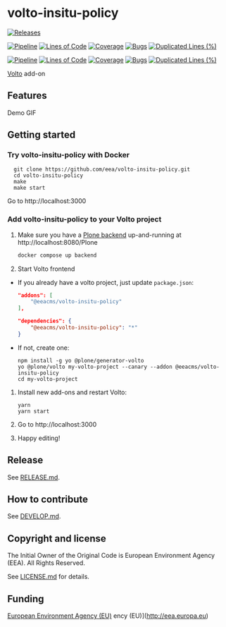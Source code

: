 # volto-insitu-policy

[![Releases](https://img.shields.io/github/v/release/eea/volto-insitu-policy)](https://github.com/eea/volto-insitu-policy/releases)

[![Pipeline](https://ci.eionet.europa.eu/buildStatus/icon?job=volto-addons%2Fvolto-insitu-policy%2Fmaster&subject=master)](https://ci.eionet.europa.eu/view/Github/job/volto-addons/job/volto-insitu-policy/job/master/display/redirect)
[![Lines of Code](https://sonarqube.eea.europa.eu/api/project_badges/measure?project=volto-insitu-policy-master&metric=ncloc)](https://sonarqube.eea.europa.eu/dashboard?id=volto-insitu-policy-master)
[![Coverage](https://sonarqube.eea.europa.eu/api/project_badges/measure?project=volto-insitu-policy-master&metric=coverage)](https://sonarqube.eea.europa.eu/dashboard?id=volto-insitu-policy-master)
[![Bugs](https://sonarqube.eea.europa.eu/api/project_badges/measure?project=volto-insitu-policy-master&metric=bugs)](https://sonarqube.eea.europa.eu/dashboard?id=volto-insitu-policy-master)
[![Duplicated Lines (%)](https://sonarqube.eea.europa.eu/api/project_badges/measure?project=volto-insitu-policy-master&metric=duplicated_lines_density)](https://sonarqube.eea.europa.eu/dashboard?id=volto-insitu-policy-master)

[![Pipeline](https://ci.eionet.europa.eu/buildStatus/icon?job=volto-addons%2Fvolto-insitu-policy%2Fdevelop&subject=develop)](https://ci.eionet.europa.eu/view/Github/job/volto-addons/job/volto-insitu-policy/job/develop/display/redirect)
[![Lines of Code](https://sonarqube.eea.europa.eu/api/project_badges/measure?project=volto-insitu-policy-develop&metric=ncloc)](https://sonarqube.eea.europa.eu/dashboard?id=volto-insitu-policy-develop)
[![Coverage](https://sonarqube.eea.europa.eu/api/project_badges/measure?project=volto-insitu-policy-develop&metric=coverage)](https://sonarqube.eea.europa.eu/dashboard?id=volto-insitu-policy-develop)
[![Bugs](https://sonarqube.eea.europa.eu/api/project_badges/measure?project=volto-insitu-policy-develop&metric=bugs)](https://sonarqube.eea.europa.eu/dashboard?id=volto-insitu-policy-develop)
[![Duplicated Lines (%)](https://sonarqube.eea.europa.eu/api/project_badges/measure?project=volto-insitu-policy-develop&metric=duplicated_lines_density)](https://sonarqube.eea.europa.eu/dashboard?id=volto-insitu-policy-develop)


[Volto](https://github.com/plone/volto) add-on

## Features

Demo GIF

## Getting started

### Try volto-insitu-policy with Docker

      git clone https://github.com/eea/volto-insitu-policy.git
      cd volto-insitu-policy
      make
      make start

Go to http://localhost:3000

### Add volto-insitu-policy to your Volto project

1. Make sure you have a [Plone backend](https://plone.org/download) up-and-running at http://localhost:8080/Plone

   ```Bash
   docker compose up backend
   ```

1. Start Volto frontend

* If you already have a volto project, just update `package.json`:

   ```JSON
   "addons": [
       "@eeacms/volto-insitu-policy"
   ],

   "dependencies": {
       "@eeacms/volto-insitu-policy": "*"
   }
   ```

* If not, create one:

   ```
   npm install -g yo @plone/generator-volto
   yo @plone/volto my-volto-project --canary --addon @eeacms/volto-insitu-policy
   cd my-volto-project
   ```

1. Install new add-ons and restart Volto:

   ```
   yarn
   yarn start
   ```

1. Go to http://localhost:3000

1. Happy editing!

## Release

See [RELEASE.md](https://github.com/eea/volto-insitu-policy/blob/master/RELEASE.md).

## How to contribute

See [DEVELOP.md](https://github.com/eea/volto-insitu-policy/blob/master/DEVELOP.md).

## Copyright and license

The Initial Owner of the Original Code is European Environment Agency (EEA).
All Rights Reserved.

See [LICENSE.md](https://github.com/eea/volto-insitu-policy/blob/master/LICENSE.md) for details.

## Funding

[European Environment Agency (EU)](http://eea.europa.eu)
ency (EU)](http://eea.europa.eu)
